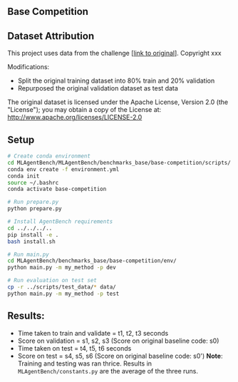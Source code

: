 ## Base Competition

## Dataset Attribution
This project uses data from the challenge [[link to original](https://github.com/)].
Copyright xxx

Modifications:
- Split the original training dataset into 80% train and 20% validation
- Repurposed the original validation dataset as test data

The original dataset is licensed under the Apache License, Version 2.0 (the "License");
you may obtain a copy of the License at:
    http://www.apache.org/licenses/LICENSE-2.0

## Setup

```bash
# Create conda environment
cd MLAgentBench/MLAgentBench/benchmarks_base/base-competition/scripts/
conda env create -f environment.yml
conda init
source ~/.bashrc
conda activate base-competition

# Run prepare.py
python prepare.py

# Install AgentBench requirements
cd ../../../..
pip install -e .
bash install.sh

# Run main.py
cd MLAgentBench/benchmarks_base/base-competition/env/
python main.py -m my_method -p dev

# Run evaluation on test set
cp -r ../scripts/test_data/* data/
python main.py -m my_method -p test
```
## Results:
* Time taken to train and validate = t1, t2, t3 seconds
* Score on validation = s1, s2, s3 (Score on original baseline code: s0)
* Time taken on test = t4, t5, t6 seconds
* Score on test = s4, s5, s6 (Score on original baseline code: s0')
**Note**: Training and testing was ran thrice. Results in `MLAgentBench/constants.py` are the average of the three runs.
